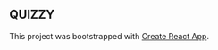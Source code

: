 ## QUIZZY

This project was bootstrapped with [Create React App](https://github.com/facebook/create-react-app).
